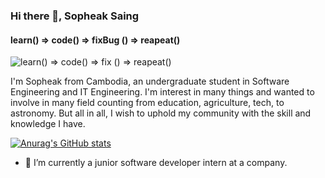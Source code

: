 ### Hi there 👋, Sopheak Saing
#### learn()  => code() => fixBug () => reapeat()
![learn()  => code() => fix () => reapeat()](https://res.cloudinary.com/dbuzmmqyh/image/upload/v1685897118/pheakTrashBin_dxheqa.jpg)

I'm Sopheak from Cambodia, an undergraduate student in Software Engineering and IT Engineering.
I'm interest in many things and wanted to involve in many field counting from education, agriculture, tech, to astronomy.
But all in all, I wish to uphold my community with the skill and knowledge I have.


[![Anurag's GitHub stats](https://github-readme-stats.vercel.app/api?username=sopheaksaing)](https://github.com/anuraghazra/github-readme-stats)

- 🔭 I’m currently a junior software developer intern at a company. 




